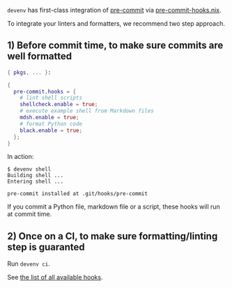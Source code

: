 ``devenv`` has first-class integration of [pre-commit](https://pre-commit.com/) via [pre-commit-hooks.nix](https://github.com/cachix/pre-commit-hooks.nix).

To integrate your linters and formatters, we recommend two step approach.

## 1) Before commit time, to make sure commits are well formatted

```nix title="devenv.nix"
{ pkgs, ... }:

{
  pre-commit.hooks = {
    # lint shell scripts
    shellcheck.enable = true;
    # execute example shell from Markdown files
    mdsh.enable = true;
    # format Python code
    black.enable = true;
  };
}
```

In action:

```shell-session
$ devenv shell
Building shell ...
Entering shell ...

pre-commit installed at .git/hooks/pre-commit
```

If you commit a Python file, markdown file or a script, these hooks will run at commit time.

## 2) Once on a CI, to make sure formatting/linting step is guaranted 

Run ``devenv ci``.

See [the list of all available hooks](reference/options.md#pre-commithooks).